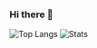 ### Hi there 👋

![Top Langs](https://github-readme-stats.vercel.app/api/top-langs/?username=fouomene&hide=SCSS,Less,HTML,CSS)
![Stats](https://github-readme-stats.vercel.app/api?username=fouomene&show_icons=true&count_private=true&hide=contribs)
